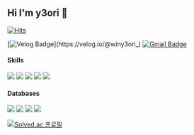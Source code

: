 ## Hi I'm y3ori 👋


<!--
**winy3ori/winy3ori** is a ✨ _special_ ✨ repository because its `README.md` (this file) appears on your GitHub profile.

Here are some ideas to get you started:

- 🔭 I’m currently working on ...
- 🌱 I’m currently learning ...
- 👯 I’m looking to collaborate on ...
- 🤔 I’m looking for help with ...
- 💬 Ask me about ...
- 📫 How to reach me: ...
- 😄 Pronouns: ...
- ⚡ Fun fact: ...
-->


[![Hits](https://hits.seeyoufarm.com/api/count/incr/badge.svg?url=https%3A%2F%2Fgithub.com%2Fwiny3ori&count_bg=%2379C83D&title_bg=%23555555&icon=&icon_color=%23E7E7E7&title=hits&edge_flat=true)](https://hits.seeyoufarm.com)  

    
[![Velog Badge](https://img.shields.io/badge/-Velog-20c997?style=flat=sqaure&logo=Velog&logoColor=white&link=https://velog.io/@winy3ori_)](https://velog.io/@winy3ori_)
[![Gmail Badge](https://img.shields.io/badge/Gmail-d14836?style=flat-square&logo=Gmail&logoColor=white&link=mailto:winy3ori@gmail.com)](mailto:winy3ori@gmail.com)


#### Skills

<img src="https://img.shields.io/badge/Java-ED8B00?style=for-the-badge&logo=openjdk&logoColor=white"> <img src="https://img.shields.io/badge/Python-14354C?style=for-the-badge&logo=python&logoColor=white"> <img src="https://img.shields.io/badge/Spring-6DB33F?style=for-the-badge&logo=spring&logoColor=white"> <img src="https://img.shields.io/badge/Springboot-6DB33F?style=for-the-badge&logo=springboot&logoColor=white"> <img src="https://img.shields.io/badge/docker-%230db7ed.svg?style=for-the-badge&logo=docker&logoColor=white"> 

#### Databases

<img src="https://img.shields.io/badge/oracle-F80000?style=for-the-badge&logo=oracle&logoColor=white"> <img src="https://img.shields.io/badge/Redis-DC382D?style=for-the-badge&logo=Redis&logoColor=white"> <img src="https://img.shields.io/badge/MySQL-4479A1?style=for-the-badge&logo=MySQL&logoColor=white"> <img src="https://img.shields.io/badge/mariaDB-003545?style=for-the-badge&logo=mariaDB&logoColor=white">







[![Solved.ac
프로필](http://mazassumnida.wtf/api/v2/generate_badge?boj=winy3ori)](https://solved.ac/winy3ori)
